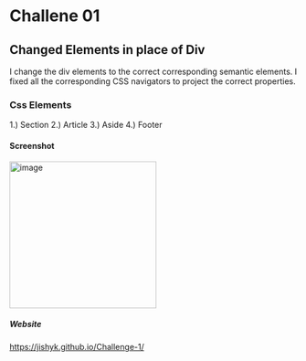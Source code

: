 # Challene 01

## Changed Elements in place of Div
I change the div elements to the correct corresponding semantic elements. 
I fixed all the corresponding CSS navigators to project the correct properties.

### Css Elements
1.) Section
2.) Article
3.) Aside
4.) Footer

#### Screenshot
<img width="257" alt="image" src="https://github.com/jishyk/Challenge-1/assets/68626095/13908f32-3ab8-446c-acbf-5d0e6ee6b0e4">

##### Website
https://jishyk.github.io/Challenge-1/